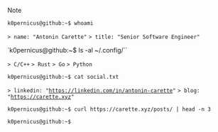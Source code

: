 > [!NOTE]
> `k0pernicus@github:~$ whoami`
>
> `> name: "Antonin Carette"`
> `> title: "Senior Software Engineer"`
>
> `k0pernicus@github:~$ ls -al ~/.config/``
> 
> `> C/C++`
> `> Rust`
> `> Go`
> `> Python`
>
> `k0pernicus@github:~$ cat social.txt`
>
> `> linkedin: "`[`https://linkedin.com/in/antonin-carette`](https://linkedin.com/in/antonin-carette)`"`
> `> blog:     "`[`https://carette.xyz`](https://carette.xyz)`"`
> 
> `k0pernicus@github:~$ curl https://carette.xyz/posts/ | head -n 3`
>
> <!-- BLOG-POST-LIST:START --> <!-- BLOG-POST-LIST:END -->
>
> `k0pernicus@github:~$`
